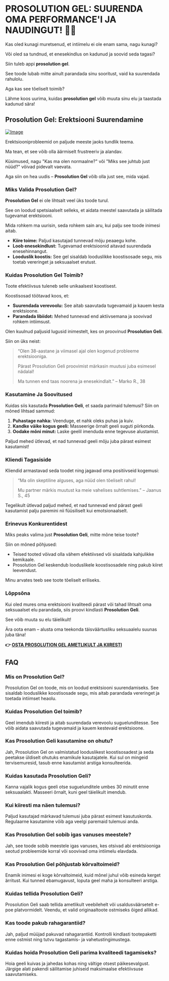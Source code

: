 # PROSOLUTION GEL: SUURENDA OMA PERFORMANCE'I JA NAUDINGUT! 💪🔥

Kas oled kunagi muretsenud, et intiimelu ei ole enam sama, nagu kunagi?  

Või oled sa tundnud, et enesekindlus on kadunud ja soovid seda tagasi?  

Siin tuleb appi **prosolution gel**.  

See toode lubab mitte ainult parandada sinu sooritust, vaid ka suurendada rahulolu.  

Aga kas see tõeliselt toimib?  

Lähme koos uurima, kuidas **prosolution gel** võib muuta sinu elu ja taastada kadunud sära!

## Prosolution Gel: Erektsiooni Suurendamine

[![Image](https://www2.sellhealth.com/221/p6g4b103.jpg)](https://gchaffi.com/LudueDDY)

Erektsiooniprobleemid on paljude meeste jaoks tundlik teema. 

Ma tean, et see võib olla äärmiselt frustreeriv ja alandav.

Küsimused, nagu "Kas ma olen normaalne?" või "Miks see juhtub just nüüd?" võivad pidevalt vaevata.

Aga siin on hea uudis – **Prosolution Gel** võib olla just see, mida vajad.

### Miks Valida Prosolution Gel?

**Prosolution Gel** ei ole lihtsalt veel üks toode turul. 

See on loodud spetsiaalselt selleks, et aidata meestel saavutada ja säilitada tugevamat erektsiooni. 

Mida rohkem ma uurisin, seda rohkem sain aru, kui palju see toode inimesi aitab.

- **Kiire toime:** Paljud kasutajad tunnevad mõju peaaegu kohe.
- **Loob enesekindlust:** Tugevamad erektsioonid aitavad suurendada enesehinnangut.
- **Looduslik koostis:** See gel sisaldab looduslikke koostisosade segu, mis toetab vereringet ja seksuaalset erutust.

### Kuidas Prosolution Gel Toimib?

Toote efektiivsus tuleneb selle unikaalsest koostisest. 

Koostisosad töötavad koos, et:

- **Suurendada verevoolu:** See aitab saavutada tugevamaid ja kauem kesta erektsioone.
- **Parandada libiidot:** Mehed tunnevad end aktiivsemana ja soovivad rohkem intiimsust.
  
Olen kuulnud paljusid lugusid inimestelt, kes on proovinud **Prosolution Geli**. 

Siin on üks neist:

> “Olen 38-aastane ja viimasel ajal olen kogenud probleeme erektsiooniga. 
> 
> Pärast Prosolution Geli proovimist märkasin muutusi juba esimesel nädalal! 
> 
> Ma tunnen end taas noorena ja enesekindlalt.” – Marko R., 38

### Kasutamine Ja Soovitused

Kuidas siis kasutada **Prosolution Geli**, et saada parimaid tulemusi? Siin on mõned lihtsad sammud:

1. **Puhastage nahka:** Veenduge, et nahk oleks puhas ja kuiv.
2. **Kandke väike kogus geeli:** Masseerige õrnalt geeli suguti piirkonda.
3. **Oodake mõni minut:** Laske geelil imenduda enne tegevuse alustamist.

Paljud mehed ütlevad, et nad tunnevad geeli mõju juba pärast esimest kasutamist!

### Kliendi Tagasiside

Kliendid armastavad seda toodet ning jagavad oma positiivseid kogemusi:

> “Ma olin skeptiline alguses, aga nüüd olen tõeliselt rahul! 
> 
> Mu partner märkis muutust ka meie vahelises suhtlemises.” – Jaanus S., 45

Tegelikult ütlevad paljud mehed, et nad tunnevad end pärast geeli kasutamist palju paremini nii füüsiliselt kui emotsionaalselt.

### Erinevus Konkurentidest

Miks peaks valima just **Prosolution Geli**, mitte mõne teise toote? 

Siin on mõned põhjused:

- Teised tooted võivad olla vähem efektiivsed või sisaldada kahjulikke kemikaale.
- Prosolution Gel keskendub looduslikele koostisosadele ning pakub kiiret leevendust.
  
Minu arvates teeb see toote tõeliselt eriliseks.

### Lõppsõna

Kui oled mures oma erektsiooni kvaliteedi pärast või tahad lihtsalt oma seksuaalset elu parandada, siis proovi kindlasti **Prosolution Geli**.

See võib muuta su elu täielikult!

Ära oota enam – alusta oma teekonda täisväärtusliku seksuaalelu suunas juba täna!



**👉 [OSTA PROSOLUTION GEL AMETLIKULT JA KIIRESTI](https://gchaffi.com/LudueDDY)**

## FAQ

### Mis on Prosolution Gel?
Prosolution Gel on toode, mis on loodud erektsiooni suurendamiseks. See sisaldab looduslikke koostisosade segu, mis aitab parandada vereringet ja toetada intiimset heaolu.

### Kuidas Prosolution Gel toimib?
Geel imendub kiiresti ja aitab suurendada verevoolu suguelunditesse. See võib aidata saavutada tugevamaid ja kauem kestevaid erektsioone.

### Kas Prosolution Geli kasutamine on ohutu?
Jah, Prosolution Gel on valmistatud looduslikest koostisosadest ja seda peetakse üldiselt ohutuks enamikule kasutajatele. Kui sul on mingeid tervisemuresid, tasub enne kasutamist arstiga konsulteerida.

### Kuidas kasutada Prosolution Geli?
Kanna vajalik kogus geeli otse suguelunditele umbes 30 minutit enne seksuaalakti. Masseeri õrnalt, kuni geel täielikult imendub.

### Kui kiiresti ma näen tulemusi?
Paljud kasutajad märkavad tulemusi juba pärast esimest kasutuskorda. Regulaarne kasutamine võib aga veelgi paremaid tulemusi anda.

### Kas Prosolution Gel sobib igas vanuses meestele?
Jah, see toode sobib meestele igas vanuses, kes otsivad abi erektsiooniga seotud probleemide korral või soovivad oma intiimelu elavdada.

### Kas Prosolution Gel põhjustab kõrvaltoimeid?
Enamik inimesi ei koge kõrvaltoimeid, kuid mõnel juhul võib esineda kerget ärritust. Kui tunned ebamugavust, loputa geel maha ja konsulteeri arstiga.

### Kuidas tellida Prosolution Geli?
Prosolution Geli saab tellida ametlikult veebilehelt või usaldusväärsetelt e-poe platvormidelt. Veendu, et valid originaaltoote ostmiseks õiged allikad.

### Kas toode pakub rahagarantiid?
Jah, paljud müüjad pakuvad rahagarantiid. Kontrolli kindlasti tootepaketti enne ostmist ning tutvu tagastamis- ja vahetustingimustega.

### Kuidas hoida Prosolution Geli parima kvaliteedi tagamiseks?
Hoia geeli kuivas ja jahedas kohas ning vältige otsest päikesevalgust. Järgige alati pakendi säilitamise juhiseid maksimaalse efektiivsuse saavutamiseks.